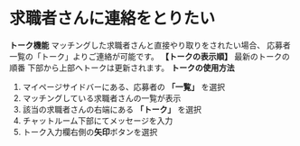 # 求職者さんに連絡をとりたい
**トーク機能**
マッチングした求職者さんと直接やり取りをされたい場合、
応募者一覧の「トーク」よりご連絡が可能です。
**【トークの表示順】**
最新のトークの順番
下部から上部へトークは更新されます。
**トークの使用方法**
1. マイページサイドバーにある、応募者の **「一覧」** を選択
2. マッチングしている求職者さんの一覧が表示
2. 該当の求職者さんの右端にある **「トーク」** を選択
4. チャットルーム下部にてメッセージを入力
5. トーク入力欄右側の**矢印**ボタンを選択